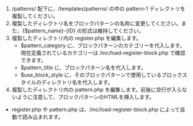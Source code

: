 1. /patterns/ 配下に、/templates/patterns/ の中の pattern-1 ディレクトリを複製してください。
2. 複製したディレクトリ名をブロックパターンの名称に変更してください。また、{$pattern_name}-{ID} の形式は維持してください。
3. 複製したディレクトリ内の register.php を編集します。
    * $pattern_category に、ブロックパターンのカテゴリーを代入します。現在定義されているカテゴリーは /inc/load-register-block.php で確認できます。
    * $pattern_title に、ブロックパターン名を代入します。
    * $use_block_style に、そのブロックパターンで使用しているブロックスタイルのディレクトリ名を代入します。
4. 複製したディレクトリ内の pattern.php を編集します。前後に空行が入らないように注意して、ブロックパターンのHTMLを挿入します。

* register.php や pattern.php は、/inc/load-register-block.php によって自動で読み込まれます。